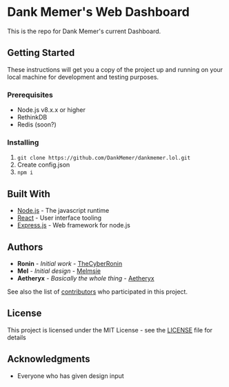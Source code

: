 # Dank Memer's Web Dashboard

This is the repo for Dank Memer's current Dashboard.

## Getting Started

These instructions will get you a copy of the project up and running on your local machine for development and testing purposes.

### Prerequisites

- Node.js v8.x.x or higher
- RethinkDB
- Redis (soon?)

### Installing
1. `git clone https://github.com/DankMemer/dankmemer.lol.git`
2. Create config.json
3. `npm i`

## Built With

* [Node.js](http://www.dropwizard.io/1.0.2/docs/) - The javascript runtime
* [React](https://reactjs.org/) - User interface tooling
* [Express.js](https://expressjs.com/) - Web framework for node.js

## Authors

* **Ronin** - *Initial work* - [TheCyberRonin](https://github.com/TheCyberRonin)
* **Mel** - *Initial design* - [Melmsie](https://github.com/melmsie)
* **Aetheryx** - *Basically the whole thing* - [Aetheryx](https://github.com/aetheryx)


See also the list of [contributors](https://github.com/DankMemer/webhook-server/contributors) who participated in this project.

## License

This project is licensed under the MIT License - see the [LICENSE](LICENSE) file for details

## Acknowledgments

* Everyone who has given design input
